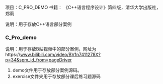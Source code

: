 项目：C_PRO_DEMO
书籍： 《C++语言程序设计》第四版，清华大学出版社，郑莉

说明：用于存放C++语言部分案例

### C_Pro_demo

说明：用于存放B站视频中的部分案例，网址为https://www.bilibili.com/video/BV1n7411278X?p=34&spm_id_from=pageDriver

1. demo文件用于存放部分案例源码。
2. exercise文件夹用于存放部分课后练习题源码
